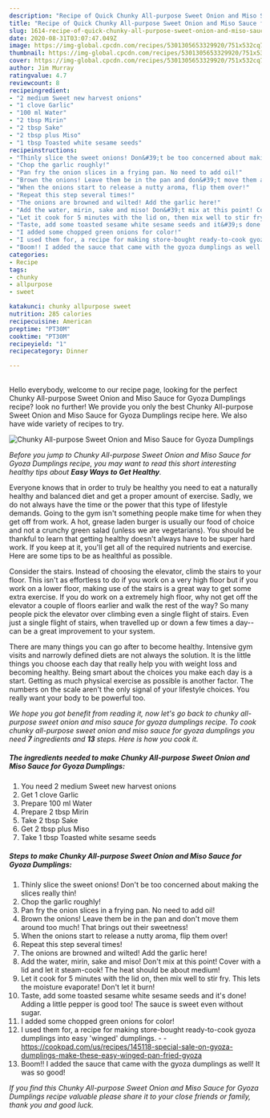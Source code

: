 ```yaml
---
description: "Recipe of Quick Chunky All-purpose Sweet Onion and Miso Sauce for Gyoza Dumplings"
title: "Recipe of Quick Chunky All-purpose Sweet Onion and Miso Sauce for Gyoza Dumplings"
slug: 1614-recipe-of-quick-chunky-all-purpose-sweet-onion-and-miso-sauce-for-gyoza-dumplings
date: 2020-08-31T03:07:47.049Z
image: https://img-global.cpcdn.com/recipes/5301305653329920/751x532cq70/chunky-all-purpose-sweet-onion-and-miso-sauce-for-gyoza-dumplings-recipe-main-photo.jpg
thumbnail: https://img-global.cpcdn.com/recipes/5301305653329920/751x532cq70/chunky-all-purpose-sweet-onion-and-miso-sauce-for-gyoza-dumplings-recipe-main-photo.jpg
cover: https://img-global.cpcdn.com/recipes/5301305653329920/751x532cq70/chunky-all-purpose-sweet-onion-and-miso-sauce-for-gyoza-dumplings-recipe-main-photo.jpg
author: Jim Murray
ratingvalue: 4.7
reviewcount: 8
recipeingredient:
- "2 medium Sweet new harvest onions"
- "1 clove Garlic"
- "100 ml Water"
- "2 tbsp Mirin"
- "2 tbsp Sake"
- "2 tbsp plus Miso"
- "1 tbsp Toasted white sesame seeds"
recipeinstructions:
- "Thinly slice the sweet onions! Don&#39;t be too concerned about making the slices really thin!"
- "Chop the garlic roughly!"
- "Pan fry the onion slices in a frying pan. No need to add oil!"
- "Brown the onions! Leave them be in the pan and don&#39;t move them around too much! That brings out their sweetness!"
- "When the onions start to release a nutty aroma, flip them over!"
- "Repeat this step several times!"
- "The onions are browned and wilted! Add the garlic here!"
- "Add the water, mirin, sake and miso! Don&#39;t mix at this point! Cover with a lid and let it steam-cook! The heat should be about medium!"
- "Let it cook for 5 minutes with the lid on, then mix well to stir fry. This lets the moisture evaporate! Don&#39;t let it burn!"
- "Taste, add some toasted sesame white sesame seeds and it&#39;s done! Adding a little pepper is good too! The sauce is sweet even without sugar."
- "I added some chopped green onions for color!"
- "I used them for, a recipe for making store-bought ready-to-cook gyoza dumplings into easy &#39;winged&#39; dumplings.  https://cookpad.com/us/recipes/145118-special-sale-on-gyoza-dumplings-make-these-easy-winged-pan-fried-gyoza"
- "Boom!! I added the sauce that came with the gyoza dumplings as well! It was so good!"
categories:
- Recipe
tags:
- chunky
- allpurpose
- sweet

katakunci: chunky allpurpose sweet 
nutrition: 285 calories
recipecuisine: American
preptime: "PT30M"
cooktime: "PT30M"
recipeyield: "1"
recipecategory: Dinner

---
```

<br>
Hello everybody, welcome to our recipe page, looking for the perfect Chunky All-purpose Sweet Onion and Miso Sauce for Gyoza Dumplings recipe? look no further! We provide you only the best Chunky All-purpose Sweet Onion and Miso Sauce for Gyoza Dumplings recipe here. We also have wide variety of recipes to try.
<br>


![Chunky All-purpose Sweet Onion and Miso Sauce for Gyoza Dumplings](https://img-global.cpcdn.com/recipes/5301305653329920/751x532cq70/chunky-all-purpose-sweet-onion-and-miso-sauce-for-gyoza-dumplings-recipe-main-photo.jpg)

<i>Before you jump to Chunky All-purpose Sweet Onion and Miso Sauce for Gyoza Dumplings recipe, you may want to read this short interesting healthy tips about <strong>Easy Ways to Get Healthy</strong>.</i>

Everyone knows that in order to truly be healthy you need to eat a naturally healthy and balanced diet and get a proper amount of exercise. Sadly, we do not always have the time or the power that this type of lifestyle demands. Going to the gym isn't something people make time for when they get off from work. A hot, grease laden burger is usually our food of choice and not a crunchy green salad (unless we are vegetarians). You should be thankful to learn that getting healthy doesn't always have to be super hard work. If you keep at it, you'll get all of the required nutrients and exercise. Here are some tips to be as healthful as possible.

Consider the stairs. Instead of choosing the elevator, climb the stairs to your floor. This isn't as effortless to do if you work on a very high floor but if you work on a lower floor, making use of the stairs is a great way to get some extra exercise. If you do work on a extremely high floor, why not get off the elevator a couple of floors earlier and walk the rest of the way? So many people pick the elevator over climbing even a single flight of stairs. Even just a single flight of stairs, when travelled up or down a few times a day--can be a great improvement to your system. 

There are many things you can go after to become healthy. Intensive gym visits and narrowly defined diets are not always the solution. It is the little things you choose each day that really help you with weight loss and becoming healthy. Being smart about the choices you make each day is a start. Getting as much physical exercise as possible is another factor. The numbers on the scale aren't the only signal of your lifestyle choices. You really want your body to be powerful too. 


<i>We hope you got benefit from reading it, now let's go back to chunky all-purpose sweet onion and miso sauce for gyoza dumplings recipe. To cook chunky all-purpose sweet onion and miso sauce for gyoza dumplings you need <strong>7</strong> ingredients and <strong>13</strong> steps. Here is how you cook it.
</i>

##### The ingredients needed to make Chunky All-purpose Sweet Onion and Miso Sauce for Gyoza Dumplings:

1. You need 2 medium Sweet new harvest onions
1. Get 1 clove Garlic
1. Prepare 100 ml Water
1. Prepare 2 tbsp Mirin
1. Take 2 tbsp Sake
1. Get 2 tbsp plus Miso
1. Take 1 tbsp Toasted white sesame seeds


##### Steps to make Chunky All-purpose Sweet Onion and Miso Sauce for Gyoza Dumplings:

1. Thinly slice the sweet onions! Don&#39;t be too concerned about making the slices really thin!
1. Chop the garlic roughly!
1. Pan fry the onion slices in a frying pan. No need to add oil!
1. Brown the onions! Leave them be in the pan and don&#39;t move them around too much! That brings out their sweetness!
1. When the onions start to release a nutty aroma, flip them over!
1. Repeat this step several times!
1. The onions are browned and wilted! Add the garlic here!
1. Add the water, mirin, sake and miso! Don&#39;t mix at this point! Cover with a lid and let it steam-cook! The heat should be about medium!
1. Let it cook for 5 minutes with the lid on, then mix well to stir fry. This lets the moisture evaporate! Don&#39;t let it burn!
1. Taste, add some toasted sesame white sesame seeds and it&#39;s done! Adding a little pepper is good too! The sauce is sweet even without sugar.
1. I added some chopped green onions for color!
1. I used them for, a recipe for making store-bought ready-to-cook gyoza dumplings into easy &#39;winged&#39; dumplings. -  - https://cookpad.com/us/recipes/145118-special-sale-on-gyoza-dumplings-make-these-easy-winged-pan-fried-gyoza
1. Boom!! I added the sauce that came with the gyoza dumplings as well! It was so good!


<i>If you find this Chunky All-purpose Sweet Onion and Miso Sauce for Gyoza Dumplings recipe valuable please share it to your close friends or family, thank you and good luck.</i>
